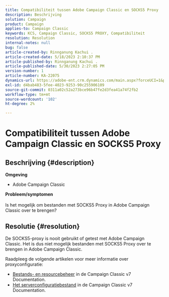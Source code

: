 ```yaml
---
title: Compatibiliteit tussen Adobe Campaign Classic en SOCKS5 Proxy
description: Beschrijving
solution: Campaign
product: Campaign
applies-to: Campaign Classic
keywords: KCS, Campaign Classic, SOCKS5 PROXY, Compatibiliteit
resolution: Resolution
internal-notes: null
bug: false
article-created-by: Rinnganung Kachui .
article-created-date: 5/18/2023 2:10:37 PM
article-published-by: Rinnganung Kachui .
article-published-date: 5/30/2023 2:27:05 PM
version-number: 1
article-number: KA-22075
dynamics-url: https://adobe-ent.crm.dynamics.com/main.aspx?forceUCI=1&pagetype=entityrecord&etn=knowledgearticle&id=b10cebbe-85f5-ed11-8848-6045bd0063aa
exl-id: d4bab483-5fee-4023-9253-90c255906109
source-git-commit: 0311a02c52a273bce96b47fe2d3fea41a74f2fb2
workflow-type: tm+mt
source-wordcount: '102'
ht-degree: 2%

---
```


# Compatibiliteit tussen Adobe Campaign Classic en SOCKS5 Proxy

## Beschrijving {#description}

<b>Omgeving</b>
- Adobe Campaign Classic

<b>Probleem/symptomen</b><br><br>Is het mogelijk om bestanden met SOCKS5 Proxy in Adobe Campaign Classic over te brengen?<br>

## Resolutie {#resolution}


De SOCKS5-proxy is nooit gebruikt of getest met Adobe Campaign Classic. Het is dus niet mogelijk bestanden met SOCKS5 Proxy over te brengen in Adobe Campaign Classic.

Raadpleeg de volgende artikelen voor meer informatie over proxyconfiguratie:

- [Bestands- en resourcebeheer](https://experienceleague.adobe.com/docs/campaign-classic/using/installing-campaign-classic/additional-configurations/file-res-management.html) in de Campaign Classic v7 Documentation.
- [Het serverconfiguratiebestand](https://experienceleague.adobe.com/docs/campaign-classic/using/installing-campaign-classic/appendices/the-server-configuration-file.html) in de Campaign Classic v7 Documentation.
